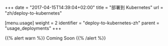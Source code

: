 +++
date = "2017-04-15T14:39:04+02:00"
title = "部署到 Kubernetes"
url = "zh/deploy-to-kubernetes"

[menu.usage]
  weight = 2
  identifier = "deploy-to-kubernetes-zh"
  parent = "usage_deployments"
+++

{{% alert warn %}}
Coming Soon
{{% /alert %}}
